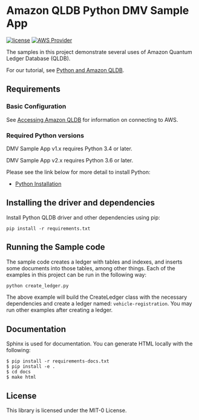 # Amazon QLDB Python DMV Sample App

[![license](https://img.shields.io/badge/license-Apache%202.0-blue)](https://github.com/awslabs/amazon-qldb-driver-python/blob/master/LICENSE)
[![AWS Provider](https://img.shields.io/badge/provider-AWS-orange?logo=amazon-aws&color=ff9900)](https://aws.amazon.com/qldb/)

The samples in this project demonstrate several uses of Amazon Quantum Ledger Database (QLDB).

For our tutorial, see [Python and Amazon QLDB](https://docs.aws.amazon.com/qldb/latest/developerguide/getting-started.python.html).

## Requirements

### Basic Configuration

See [Accessing Amazon QLDB](https://docs.aws.amazon.com/qldb/latest/developerguide/accessing.html) for information on connecting to AWS.

### Required Python versions

DMV Sample App v1.x requires Python 3.4 or later.

DMV Sample App v2.x requires Python 3.6 or later. 

Please see the link below for more detail to install Python:

* [Python Installation](https://www.python.org/downloads/)

## Installing the driver and dependencies

Install Python QLDB driver and other dependencies using pip:

```
pip install -r requirements.txt
```

## Running the Sample code

The sample code creates a ledger with tables and indexes, and inserts some documents into those tables,
among other things. Each of the examples in this project can be run in the following way:

```python
python create_ledger.py
```

The above example will build the CreateLedger class with the necessary dependencies and create a ledger named:
`vehicle-registration`. You may run other examples after creating a ledger.

## Documentation

Sphinx is used for documentation. You can generate HTML locally with the following:

```
$ pip install -r requirements-docs.txt
$ pip install -e .
$ cd docs
$ make html
```

## License

This library is licensed under the MIT-0 License.
